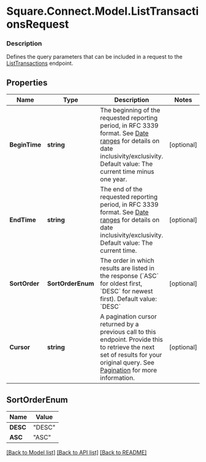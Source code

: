 # Square.Connect.Model.ListTransactionsRequest

### Description

Defines the query parameters that can be included in a request to the [ListTransactions](#endpoint-listtransactions) endpoint.

## Properties

Name | Type | Description | Notes
------------ | ------------- | ------------- | -------------
**BeginTime** | **string** | The beginning of the requested reporting period, in RFC 3339 format.  See [Date ranges](#dateranges) for details on date inclusivity/exclusivity.  Default value: The current time minus one year. | [optional] 
**EndTime** | **string** | The end of the requested reporting period, in RFC 3339 format.  See [Date ranges](#dateranges) for details on date inclusivity/exclusivity.  Default value: The current time. | [optional] 
**SortOrder** | **SortOrderEnum** | The order in which results are listed in the response (&#x60;ASC&#x60; for oldest first, &#x60;DESC&#x60; for newest first).  Default value: &#x60;DESC&#x60; | [optional] 
**Cursor** | **string** | A pagination cursor returned by a previous call to this endpoint. Provide this to retrieve the next set of results for your original query.  See [Pagination](/basics/api101/pagination) for more information. | [optional] 


## SortOrderEnum

Name | Value
------------ | -------------
**DESC** | "DESC"
**ASC** | "ASC"



[[Back to Model list]](../README.md#documentation-for-models) [[Back to API list]](../README.md#documentation-for-api-endpoints) [[Back to README]](../README.md)

